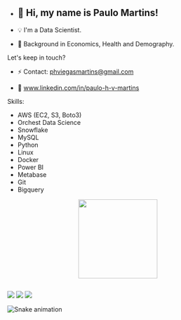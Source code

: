 - ## 👋 Hi, my name is Paulo Martins!

- :bulb: I'm a Data Scientist.

- 🌱  Background in Economics, Health and Demography.

Let's keep in touch?

- :zap: Contact: phviegasmartins@gmail.com

- :rocket: www.linkedin.com/in/paulo-h-v-martins



Skills:

- AWS (EC2, S3, Boto3)
- Orchest Data Science
- Snowflake
- MySQL
- Python
- Linux
- Docker
- Power BI
- Metabase
- Git
- Bigquery

<div align="center">
  <a href="https://github.com/paulohenriqueviegasmartins">
  <img height="180em" src="https://github-readme-stats.vercel.app/api?username=paulohenriqueviegasmartins&show_icons=true&theme=solarized-light&include_all_commits=true&count_private=true"/>
</div>
  </div>
  
  ##
 
<div> 
  <a href="31987854151" target="_blank"><img src="https://img.shields.io/badge/WhatsApp-25D366?style=for-the-badge&logo=whatsapp&logoColor=white" target="_blank"></a> 
  <a href = "mailto:phviegasmartins@gmail.com"><img src="https://img.shields.io/badge/-Gmail-%23333?style=for-the-badge&logo=gmail&logoColor=white" target="_blank"></a>
  <a href="www.linkedin.com/in/paulo-h-v-martins" target="_blank"><img src="https://img.shields.io/badge/-LinkedIn-%230077B5?style=for-the-badge&logo=linkedin&logoColor=white" target="_blank"></a> 
 
  ![Snake animation](https://github.com/paulohenrique/blob/output/github-contribution-grid-snake.svg)
 
</div>
